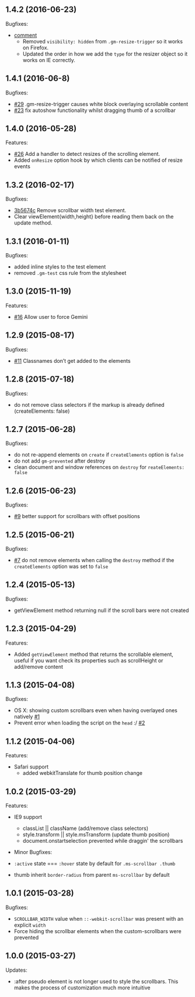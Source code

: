 ## 1.4.2 (2016-06-23)

Bugfixes:

- [comment](../../commit/58c7abced43ae9d0d33654cbe02ef597979f9c67#commitcomment-17987597)
  - Removed `visibility: hidden` from `.gm-resize-trigger` so it works on Firefox.
  - Updated the order in how we add the `type` for the resizer object so it works on IE correctly.

## 1.4.1 (2016-06-8)

Bugfixes:

- [#29](../../issues/29) .gm-resize-trigger causes white block overlaying scrollable content
- [#23](../../pull/23) fix autoshow functionality whilst dragging thumb of a scrollbar

## 1.4.0 (2016-05-28)

Features:

- [#26](../../pull/26) Add a handler to detect resizes of the scrolling element.
- Added `onResize` option hook by which clients can be notified of resize events

## 1.3.2 (2016-02-17)

Bugfixes:

- [3b5674c](../../commit/3b5674ca244ee5d25489ed08dcab4984204796bd) Remove scrollbar width test element.
- Clear viewElement{width,height} before reading them back on the update method.

## 1.3.1 (2016-01-11)

Bugfixes:

- added inline styles to the test element
- removed `.gm-test` css rule from the stylesheet

## 1.3.0 (2015-11-19)

Features:

- [#16](../../issues/16) Allow user to force Gemini

## 1.2.9 (2015-08-17)

Bugfixes:

- [#11](../../issues/11) Classnames don’t get added to the elements

## 1.2.8 (2015-07-18)

Bugfixes:

- do not remove class selectors if the markup is already defined (createElements: false)

## 1.2.7 (2015-06-28)

Bugfixes:

- do not re-append elements on `create` if `createElements` option is `false`
- do not add `gm-prevented` after destroy
- clean document and window references on `destroy` for `reateElements: false`

## 1.2.6 (2015-06-23)

Bugfixes:

- [#9](../../issues/9) better support for scrollbars with offset positions

## 1.2.5 (2015-06-21)

Bugfixes:

- [#7](../../issues/7) do not remove elements when calling the `destroy` method if the `createElements` option was set to `false`

## 1.2.4 (2015-05-13)

Bugfixes:

- getViewElement method returning null if the scroll bars were not created

## 1.2.3 (2015-04-29)

Features:

- Added `getViewElement` method that returns the scrollable element, useful if you want check its properties such as scrollHeight or add/remove content

## 1.1.3 (2015-04-08)

Bugfixes:

- OS X: showing custom scrollbars even when having overlayed ones natively [#1](https://github.com/noeldelgado/gemini-scrollbar/issues/1)
- Prevent error when loading the script on the `head` :/ [#2](https://github.com/noeldelgado/gemini-scrollbar/issues/2)

## 1.1.2 (2015-04-06)

Features:

- Safari support
  - added webkitTranslate for thumb position change

## 1.0.2 (2015-03-29)

Features:

- IE9 support
  - classList || className (add/remove class selectors)
  - style.transform || style.msTransform (update thumb position)
  - document.onstartselection prevented while draggin' the scrollbars

- Minor Bugfixes:

- `:active` state === `:hover` state by default for `.ms-scrollbar .thumb`
- thumb inherit `border-radius` from parent `ms-scrollbar` by default


## 1.0.1 (2015-03-28)

Bugfixes:

- `SCROLLBAR_WIDTH` value when `::-webkit-scrollbar` was present with an explicit `width`
- Force hiding the scrollbar elements when the custom-scrollbars were prevented


## 1.0.0 (2015-03-27)

Updates:

- :after pseudo element is not longer used to style the scrollbars. This
  makes the process of customization much more intuitive
